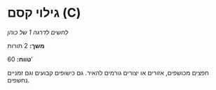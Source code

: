 # גילוי קסם (C)

*לחשים לדרגה 1 של כוהן*

**משך:** 2 תורות

**טווח:** 60’

חפצים מכושפים, אזורים או יצורים גורמים להאיר. גם כישופים קבועים וגם זמניים נחשפים.